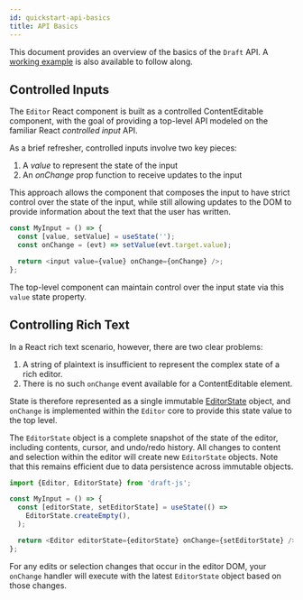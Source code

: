 ```yaml
---
id: quickstart-api-basics
title: API Basics
---
```


This document provides an overview of the basics of the `Draft` API. A
[working example](https://github.com/facebook/draft-js/tree/master/examples/draft-0-10-0/plaintext)
is also available to follow along.

## Controlled Inputs

The `Editor` React component is built as a controlled ContentEditable component,
with the goal of providing a top-level API modeled on the familiar React
_controlled input_ API.

As a brief refresher, controlled inputs involve two key pieces:

1. A _value_ to represent the state of the input
2. An _onChange_ prop function to receive updates to the input

This approach allows the component that composes the input to have strict
control over the state of the input, while still allowing updates to the DOM to
provide information about the text that the user has written.

```js
const MyInput = () => {
  const [value, setValue] = useState('');
  const onChange = (evt) => setValue(evt.target.value);

  return <input value={value} onChange={onChange} />;
};
```

The top-level component can maintain control over the input state via this
`value` state property.

## Controlling Rich Text

In a React rich text scenario, however, there are two clear problems:

1. A string of plaintext is insufficient to represent the complex state of a
   rich editor.
2. There is no such `onChange` event available for a ContentEditable element.

State is therefore represented as a single immutable
[EditorState](/docs/api-reference-editor-state) object, and `onChange` is
implemented within the `Editor` core to provide this state value to the top
level.

The `EditorState` object is a complete snapshot of the state of the editor,
including contents, cursor, and undo/redo history. All changes to content and
selection within the editor will create new `EditorState` objects. Note that
this remains efficient due to data persistence across immutable objects.

```js
import {Editor, EditorState} from 'draft-js';

const MyInput = () => {
  const [editorState, setEditorState] = useState(() =>
    EditorState.createEmpty(),
  );

  return <Editor editorState={editorState} onChange={setEditorState} />;
};
```

For any edits or selection changes that occur in the editor DOM, your `onChange`
handler will execute with the latest `EditorState` object based on those
changes.
